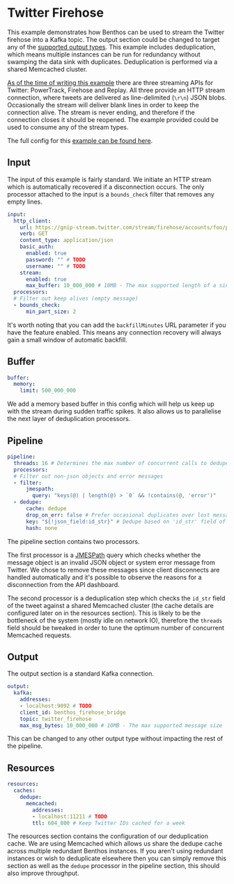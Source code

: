 Twitter Firehose
================

This example demonstrates how Benthos can be used to stream the Twitter firehose
into a Kafka topic. The output section could be changed to target any of the
[supported output types][outputs]. This example includes deduplication, which
means multiple instances can be run for redundancy without swamping the data
sink with duplicates. Deduplication is performed via a shared Memcached cluster.

[As of the time of writing this example][stream-docs] there are three streaming
APIs for Twitter: PowerTrack, Firehose and Replay. All three provide an HTTP
stream connection, where tweets are delivered as line-delimited (`\r\n`) JSON
blobs. Occasionally the stream will deliver blank lines in order to keep the
connection alive. The stream is never ending, and therefore if the connection
closes it should be reopened. The example provided could be used to consume any
of the stream types.

The full config for this [example can be found here][example].

## Input

The input of this example is fairly standard. We initiate an HTTP stream which
is automatically recovered if a disconnection occurs. The only processor
attached to the input is a `bounds_check` filter that removes any empty lines.

``` yaml
input:
  http_client:
    url: https://gnip-stream.twitter.com/stream/firehose/accounts/foo/publishers/twitter/prod.json?partition=1
    verb: GET
    content_type: application/json
    basic_auth:
      enabled: true
      password: "" # TODO
      username: "" # TODO
    stream:
      enabled: true
      max_buffer: 10_000_000 # 10MB - The max supported length of a single line
  processors:
  # Filter out keep alives (empty message)
  - bounds_check:
      min_part_size: 2
```

It's worth noting that you can add the `backfillMinutes` URL parameter if you
have the feature enabled. This means any connection recovery will always gain a
small window of automatic backfill.

## Buffer

``` yaml
buffer:
  memory:
    limit: 500_000_000
```

We add a memory based buffer in this config which will help us keep up with the
stream during sudden traffic spikes. It also allows us to parallelise the next
layer of deduplication processors.

## Pipeline

``` yaml
pipeline:
  threads: 16 # Determines the max number of concurrent calls to dedupe cache
  processors:
  # Filter out non-json objects and error messages
  - filter:
      jmespath:
        query: "keys(@) | length(@) > `0` && !contains(@, 'error')"
  - dedupe:
      cache: dedupe
      drop_on_err: false # Prefer occasional duplicates over lost messages
      key: "${!json_field:id_str}" # Dedupe based on 'id_str' field of tweets
      hash: none
```

The pipeline section contains two processors.

The first processor is a [JMESPath][jmespath] query which checks whether the
message object is an invalid JSON object or system error message from Twitter.
We chose to remove these messages since client disconnects are handled
automatically and it's possible to observe the reasons for a disconnection from
the API dashboard.

The second processor is a deduplication step which checks the `id_str` field of
the tweet against a shared Memcached cluster (the cache details are configured
later on in the resources section). This is likely to be the bottleneck of the
system (mostly idle on network IO), therefore the `threads` field should be
tweaked in order to tune the optimum number of concurrent Memcached requests.

## Output

The output section is a standard Kafka connection.

``` yaml
output:
  kafka:
    addresses:
    - localhost:9092 # TODO
    client_id: benthos_firehose_bridge
    topic: twitter_firehose
    max_msg_bytes: 10_000_000 # 10MB - The max supported message size
```

This can be changed to any other output type without impacting the rest of the
pipeline.

## Resources

``` yaml
resources:
  caches:
    dedupe:
      memcached:
        addresses:
        - localhost:11211 # TODO
        ttl: 604_800 # Keep Twitter IDs cached for a week
```

The resources section contains the configuration of our deduplication cache. We
are using Memcached which allows us share the dedupe cache across multiple
redundant Benthos instances. If you aren't using redundant instances or wish to
deduplicate elsewhere then you can simply remove this section as well as the
`dedupe` processor in the pipeline section, this should also improve throughput.

[stream-docs]: http://support.gnip.com/apis/consuming_streaming_data.html
[example]: ./twitter-firehose.yaml
[outputs]: ../outputs/README.md
[jmespath]: http://jmespath.org/
